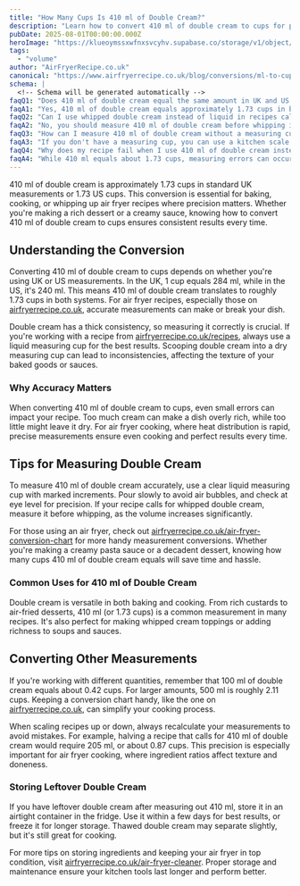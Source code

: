 ```yaml
---
title: "How Many Cups Is 410 ml of Double Cream?"
description: "Learn how to convert 410 ml of double cream to cups for perfect baking and cooking results every time. Simple, accurate measurements!"
pubDate: 2025-08-01T00:00:00.000Z
heroImage: "https://klueoymssxwfnxsvcyhv.supabase.co/storage/v1/object/public/Shmucket/how-many-cups-is-410-ml-of-double-cream.webp"
tags:
  - "volume"
author: "AirFryerRecipe.co.uk"
canonical: "https://www.airfryerrecipe.co.uk/blog/conversions/ml-to-cups/how-many-cups-is-410-ml-of-double-cream"
schema: |
  <!-- Schema will be generated automatically -->
faqQ1: "Does 410 ml of double cream equal the same amount in UK and US cups?"
faqA1: "Yes, 410 ml of double cream equals approximately 1.73 cups in both UK and US measurements. While the standard cup sizes differ (284 ml in the UK vs 240 ml in the US), the conversion works out the same for this specific quantity. Always use liquid measuring cups for accuracy."
faqQ2: "Can I use whipped double cream instead of liquid in recipes calling for 410 ml?"
faqA2: "No, you should measure 410 ml of double cream before whipping it. Whipping incorporates air, increasing the volume significantly. If a recipe specifies 410 ml (1.73 cups) of double cream, it means the liquid form unless stated otherwise."
faqQ3: "How can I measure 410 ml of double cream without a measuring cup?"
faqA3: "If you don't have a measuring cup, you can use a kitchen scale. Double cream weighs roughly 1 gram per ml, so 410 ml would be about 410 grams. Alternatively, use standard tablespoons (15 ml each) - 410 ml equals about 27 tablespoons plus 1 teaspoon."
faqQ4: "Why does my recipe fail when I use 410 ml of double cream instead of the cup measurement?"
faqA4: "While 410 ml equals about 1.73 cups, measuring errors can occur if you don't use proper techniques. Always pour double cream into a liquid measuring cup at eye level. Also, check if your recipe uses UK or US cups, as this affects other ingredient proportions."
---
```

<p>410 ml of double cream is approximately 1.73 cups in standard UK measurements or 1.73 US cups. This conversion is essential for baking, cooking, or whipping up air fryer recipes where precision matters. Whether you're making a rich dessert or a creamy sauce, knowing how to convert 410 ml of double cream to cups ensures consistent results every time.</p>

<h2>Understanding the Conversion</h2>
<p>Converting 410 ml of double cream to cups depends on whether you're using UK or US measurements. In the UK, 1 cup equals 284 ml, while in the US, it's 240 ml. This means 410 ml of double cream translates to roughly 1.73 cups in both systems. For air fryer recipes, especially those on <a href=https://www.airfryerrecipe.co.uk/>airfryerrecipe.co.uk</a>, accurate measurements can make or break your dish.</p>

<p>Double cream has a thick consistency, so measuring it correctly is crucial. If you're working with a recipe from <a href=https://www.airfryerrecipe.co.uk/recipes>airfryerrecipe.co.uk/recipes</a>, always use a liquid measuring cup for the best results. Scooping double cream into a dry measuring cup can lead to inconsistencies, affecting the texture of your baked goods or sauces.</p>

<h3>Why Accuracy Matters</h3>
<p>When converting 410 ml of double cream to cups, even small errors can impact your recipe. Too much cream can make a dish overly rich, while too little might leave it dry. For air fryer cooking, where heat distribution is rapid, precise measurements ensure even cooking and perfect results every time.</p>

<h2>Tips for Measuring Double Cream</h2>
<p>To measure 410 ml of double cream accurately, use a clear liquid measuring cup with marked increments. Pour slowly to avoid air bubbles, and check at eye level for precision. If your recipe calls for whipped double cream, measure it before whipping, as the volume increases significantly.</p>

<p>For those using an air fryer, check out <a href=https://www.airfryerrecipe.co.uk/air-fryer-conversion-chart>airfryerrecipe.co.uk/air-fryer-conversion-chart</a> for more handy measurement conversions. Whether you're making a creamy pasta sauce or a decadent dessert, knowing how many cups 410 ml of double cream equals will save time and hassle.</p>

<h3>Common Uses for 410 ml of Double Cream</h3>
<p>Double cream is versatile in both baking and cooking. From rich custards to air-fried desserts, 410 ml (or 1.73 cups) is a common measurement in many recipes. It's also perfect for making whipped cream toppings or adding richness to soups and sauces.</p>

<h2>Converting Other Measurements</h2>
<p>If you're working with different quantities, remember that 100 ml of double cream equals about 0.42 cups. For larger amounts, 500 ml is roughly 2.11 cups. Keeping a conversion chart handy, like the one on <a href=https://www.airfryerrecipe.co.uk/air-fryer-conversion-chart>airfryerrecipe.co.uk</a>, can simplify your cooking process.</p>

<p>When scaling recipes up or down, always recalculate your measurements to avoid mistakes. For example, halving a recipe that calls for 410 ml of double cream would require 205 ml, or about 0.87 cups. This precision is especially important for air fryer cooking, where ingredient ratios affect texture and doneness.</p>

<h3>Storing Leftover Double Cream</h3>
<p>If you have leftover double cream after measuring out 410 ml, store it in an airtight container in the fridge. Use it within a few days for best results, or freeze it for longer storage. Thawed double cream may separate slightly, but it's still great for cooking.</p>

<p>For more tips on storing ingredients and keeping your air fryer in top condition, visit <a href=https://www.airfryerrecipe.co.uk/air-fryer-cleaner>airfryerrecipe.co.uk/air-fryer-cleaner</a>. Proper storage and maintenance ensure your kitchen tools last longer and perform better.</p>
